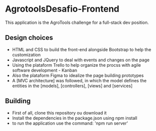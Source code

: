 # AgrotoolsDesafio-Frontend

This application is the AgroTools challenge for a full-stack dev position.

## Design choices

* HTML and CSS to build the front-end alongside Bootstrap to help the customization
* Javascript and JQuery to deal with events and changes on the page
* Using the plataform Trello to help organize the procss with agile software development - Kanban
* Also the plataform Figma to idealize the page building prototypes
* A [MVC architecture] was followed, in which the model defines the entities in the [models], [controllers], [views] and [services]

## Building

* First of all, clone this repository ou download it
* Install the dependencies in the package.json using npm install
* to run the application use the command: 'npm run server'
